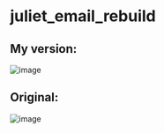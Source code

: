 # juliet_email_rebuild

## My version:
![image](https://github.com/ADmcdon/juliet_email_rebuild/assets/107668054/02103bac-f10d-4ae1-b486-802826350b95)

## Original:
![image](https://github.com/ADmcdon/juliet_email_rebuild/assets/107668054/32d91256-ccab-4de1-897e-c7a543dad2e8)
